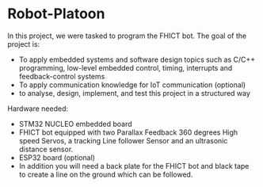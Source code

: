 # Robot-Platoon
In this project, we were tasked to program the FHICT bot. The goal of the project is:
   * To apply embedded systems and software design topics such as C/C++ programming, low-level embedded control, timing, interrupts and feedback-control systems
   * To apply communication knowledge  for IoT communication (optional)
   * to analyse, design, implement, and test this project in a structured way

Hardware needed:
  * STM32 NUCLEO embedded board
  * FHICT bot equipped with two Parallax Feedback 360 degrees High speed Servos, a tracking Line follower Sensor and an ultrasonic distance sensor.
  * ESP32 board (optional)
  * In addition you will need a back plate for the FHICT bot and black tape to create a line on the ground which can be followed.
